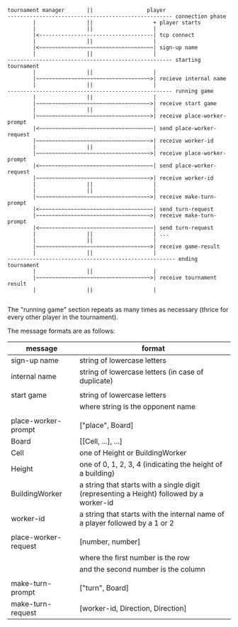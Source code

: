 ```
tournament manager       ||                 player
---------------------------------------------------- connection phase
        |                ||                   + player starts
        |                ||                   |
        |<------------------------------------| tcp connect
        |                ||                   |
        |<~~~~~~~~~~~~~~~~~~~~~~~~~~~~~~~~~~~~| sign-up name
        |                ||                   |
---------------------------------------------------- starting tournament
        |                ||                   |
        |~~~~~~~~~~~~~~~~~~~~~~~~~~~~~~~~~~~~>| recieve internal name
        |                ||                   |
---------------------------------------------------- running game
        |                ||                   |
        |~~~~~~~~~~~~~~~~~~~~~~~~~~~~~~~~~~~~>| receive start game
        |                ||                   |
        |~~~~~~~~~~~~~~~~~~~~~~~~~~~~~~~~~~~~>| receive place-worker-prompt
        |<~~~~~~~~~~~~~~~~~~~~~~~~~~~~~~~~~~~~| send place-worker-request
        |~~~~~~~~~~~~~~~~~~~~~~~~~~~~~~~~~~~~>| receive worker-id
        |                ||                   |
        |~~~~~~~~~~~~~~~~~~~~~~~~~~~~~~~~~~~~>| receive place-worker-prompt
        |<~~~~~~~~~~~~~~~~~~~~~~~~~~~~~~~~~~~~| send place-worker-request
        |~~~~~~~~~~~~~~~~~~~~~~~~~~~~~~~~~~~~>| receive worker-id
        |                ||                   |
        |                ||                   |
        |~~~~~~~~~~~~~~~~~~~~~~~~~~~~~~~~~~~~>| receive make-turn-prompt
        |<~~~~~~~~~~~~~~~~~~~~~~~~~~~~~~~~~~~~| send turn-request
        |~~~~~~~~~~~~~~~~~~~~~~~~~~~~~~~~~~~~>| receive make-turn-prompt
        |<~~~~~~~~~~~~~~~~~~~~~~~~~~~~~~~~~~~~| send turn-request
        |                ||                   | ...
        |                ||                   |
        |~~~~~~~~~~~~~~~~~~~~~~~~~~~~~~~~~~~~>| receive game-result
        |                ||                   |
----------------------------------------------------- ending tournament
        |                ||                   |
        |~~~~~~~~~~~~~~~~~~~~~~~~~~~~~~~~~~~~>| receive tournament result
        |                ||                   |
        
```
The "running game" section repeats as many times as necessary (thrice for every other player in the tournament).

The message formats are as follows:

|  message                   | format                             |
| -------------------------- | ---------------------------------- |
| sign-up name               | string of lowercase letters        |
| internal name              | string of lowercase letters (in case of duplicate) |
|                            |                                    |
| start game                 | string of lowercase letters        |
|                            | where string is the opponent name  |
|                            |                                    |
| place-worker-prompt        | ["place", Board]                   |
| Board                      | [[Cell, ...], ...]                 |
| Cell                       | one of Height or BuildingWorker    |
| Height                     | one of 0, 1, 2, 3, 4 (indicating the height of a building) |
| BuildingWorker             | a string that starts with a single digit (representing a Height) followed by a worker-id |
| worker-id                  | a string that starts with the internal name of a player followed by a 1 or 2 |
|                            |                                    |
| place-worker-request       | [number, number]                   |
|                            | where the first number is the row  |
|                            | and the second number is the column|
|                            |                                    |
| make-turn-prompt           | ["turn", Board]                    |
| make-turn-request          | [worker-id, Direction, Direction]  |
